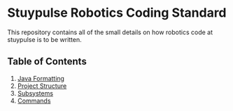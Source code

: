 # Stuypulse Robotics Coding Standard

This repository contains all of the small details on how robotics code at stuypulse is to be written.

## Table of Contents
1. [Java Formatting](https://github.com/StuyPulse/RoboticsCodingStandard/blob/master/1.%20Java%20Formatting.md)
2. [Project Structure](https://github.com/StuyPulse/RoboticsCodingStandard/blob/master/2.%20Project%20Structure.md)
3. [Subsystems](https://github.com/StuyPulse/RoboticsCodingStandard/blob/master/3.%20Subsystems.md)
4. [Commands](https://github.com/StuyPulse/RoboticsCodingStandard/blob/master/4.%20Commands.md)
